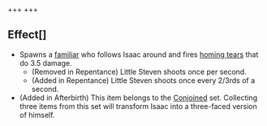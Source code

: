 +++
+++

Effect[]
--------


* Spawns a [familiar](/wiki/Familiar "Familiar") who follows Isaac around and fires [homing tears](/wiki/Homing_tears "Homing tears") that do 3.5 damage.
	+ (Removed in Repentance) Little Steven shoots once per second.
	+ (Added in Repentance) Little Steven shoots once every 2/3rds of a second.
* (Added in Afterbirth) This item belongs to the [Conjoined](/wiki/Conjoined "Conjoined") set. Collecting three items from this set will transform Isaac into a three-faced version of himself.


